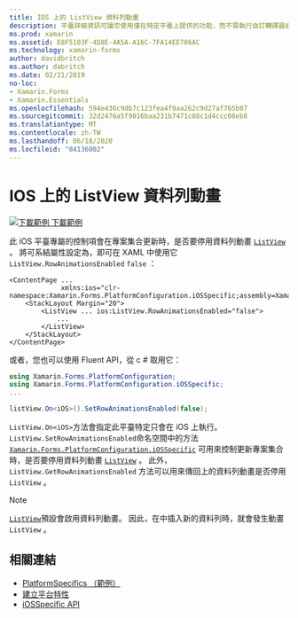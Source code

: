 ```yaml
---
title: IOS 上的 ListView 資料列動畫
description: 平臺詳細資訊可讓您使用僅在特定平臺上提供的功能，而不需執行自訂轉譯器或效果。 本文說明如何使用 iOS 平臺特定的來控制在更新 ListView 專案集合時是否停用資料列動畫。
ms.prod: xamarin
ms.assetid: E8F5103F-4D8E-4A5A-A16C-7FA14EE786AC
ms.technology: xamarin-forms
author: davidbritch
ms.author: dabritch
ms.date: 02/21/2019
no-loc:
- Xamarin.Forms
- Xamarin.Essentials
ms.openlocfilehash: 594e436c9db7c123fea4f9aa262c9d27af765b07
ms.sourcegitcommit: 32d2476a5f9016baa231b7471c88c1d4ccc08eb8
ms.translationtype: MT
ms.contentlocale: zh-TW
ms.lasthandoff: 06/18/2020
ms.locfileid: "84136002"
---
```

# <a name="listview-row-animations-on-ios"></a>IOS 上的 ListView 資料列動畫

[![下載範例 ](~/media/shared/download.png) 下載範例](https://docs.microsoft.com/samples/xamarin/xamarin-forms-samples/userinterface-platformspecifics)

此 iOS 平臺專屬的控制項會在專案集合更新時，是否要停用資料列動畫 [`ListView`](xref:Xamarin.Forms.ListView) 。 將可系結屬性設定為，即可在 XAML 中使用它 `ListView.RowAnimationsEnabled` `false` ：

```xaml
<ContentPage ...
             xmlns:ios="clr-namespace:Xamarin.Forms.PlatformConfiguration.iOSSpecific;assembly=Xamarin.Forms.Core">
    <StackLayout Margin="20">
        <ListView ... ios:ListView.RowAnimationsEnabled="false">
            ...
        </ListView>
    </StackLayout>
</ContentPage>
```

或者，您也可以使用 Fluent API，從 c # 取用它：

```csharp
using Xamarin.Forms.PlatformConfiguration;
using Xamarin.Forms.PlatformConfiguration.iOSSpecific;
...

listView.On<iOS>().SetRowAnimationsEnabled(false);
```

`ListView.On<iOS>`方法會指定此平臺特定只會在 iOS 上執行。 `ListView.SetRowAnimationsEnabled`命名空間中的方法 [`Xamarin.Forms.PlatformConfiguration.iOSSpecific`](xref:Xamarin.Forms.PlatformConfiguration.iOSSpecific) 可用來控制更新專案集合時，是否要停用資料列動畫 [`ListView`](xref:Xamarin.Forms.ListView) 。 此外， `ListView.GetRowAnimationsEnabled` 方法可以用來傳回上的資料列動畫是否停用 `ListView` 。

> [!NOTE]
> [`ListView`](xref:Xamarin.Forms.ListView)預設會啟用資料列動畫。 因此，在中插入新的資料列時，就會發生動畫 `ListView` 。

## <a name="related-links"></a>相關連結

- [PlatformSpecifics （範例）](https://docs.microsoft.com/samples/xamarin/xamarin-forms-samples/userinterface-platformspecifics)
- [建立平台特性](~/xamarin-forms/platform/platform-specifics/index.md#creating-platform-specifics)
- [iOSSpecific API](xref:Xamarin.Forms.PlatformConfiguration.iOSSpecific)
